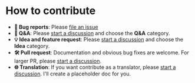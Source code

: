 # How to contribute

- **🐞 Bug reports**: Please [file an issue](https://github.com/osmoscraft/osmosfeed/issues/new?assignees=&labels=&template=bug_report.md&title=)
- **🙏 Q&A**: Please [start a discussion](https://github.com/osmoscraft/osmosfeed/discussions/categories/q-a) and choose the **Q&A** category.
- **💡 Idea and feature request**: Please [start a discussion](https://github.com/osmoscraft/osmosfeed/discussions/categories/ideas) and choose the **Idea** category.
- **🛠 Pull request**: Documentation and obvious bug fixes are welcome. For larger PR, please [start a discussion](https://github.com/osmoscraft/osmosfeed/discussions/categories/ideas).
- **🌐 Translation**: If you want contribute as a translator, please [start a discussion](https://github.com/osmoscraft/osmosfeed/discussions/categories/ideas). I'll create a placeholder doc for you.
